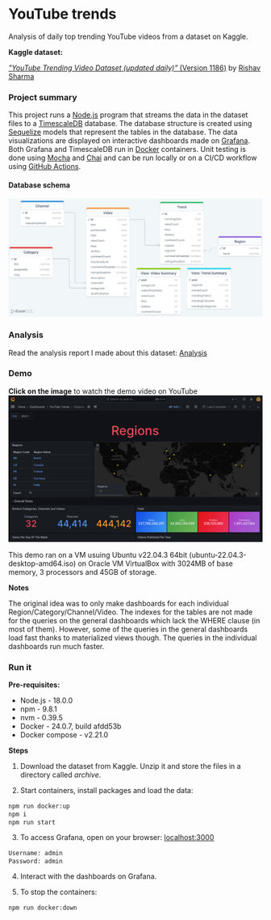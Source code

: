 # YouTube trends

Analysis of daily top trending YouTube videos from a dataset on Kaggle.

**Kaggle dataset:**

[*"YouTube Trending Video Dataset (updated daily)"* (Version 1186)](https://www.kaggle.com/datasets/rsrishav/youtube-trending-video-dataset/versions/1186) by [Rishav Sharma](https://www.kaggle.com/rsrishav)

### Project summary

This project runs a [Node.js](https://nodejs.org/en) program that streams the data in the dataset files to a [TimescaleDB](https://www.timescale.com/) database. The database structure is created using [Sequelize](https://sequelize.org/) models that represent the tables in the database. The data visualizations are displayed on interactive dashboards made on [Grafana](https://grafana.com/grafana/). Both Grafana and TimescaleDB run in [Docker](https://www.docker.com/) containers. Unit testing is done using [Mocha](https://mochajs.org/) and [Chai](https://www.chaijs.com/) and can be run locally or on a CI/CD workflow using [GitHub Actions](https://github.com/features/actions).


#### Database schema

![Database schema](/images/database-schema.png)


### Analysis
Read the analysis report I made about this dataset:
[Analysis](/analysis/youtube-trends.pdf)

### Demo

**Click on the image** to watch the demo video on YouTube
[![Demo](/images/youtube-trends-demo.png)](https://www.youtube.com/watch?v=9AQDVdwuMhM)


This demo ran on a VM usuing Ubuntu v22.04.3 64bit (ubuntu-22.04.3-desktop-amd64.iso) on Oracle VM VirtualBox with 3024MB of base memory, 3 processors and 45GB of storage.

**Notes**

The original idea was to only make dashboards for each individual Region/Category/Channel/Video. The indexes for the tables are not made for the queries on the general dashboards which lack the WHERE clause (in most of them). However, some of the queries in the general dashboards load fast thanks to materialized views though. The queries in the individual dashboards run much faster.


### Run it

**Pre-requisites:**

- Node.js - 18.0.0
- npm - 9.8.1
- nvm - 0.39.5
- Docker - 24.0.7, build afdd53b
- Docker compose - v2.21.0

**Steps**

1. Download the dataset from Kaggle. Unzip it and store the files in a directory called *archive*.

2. Start containers, install packages and load the data:
```console
npm run docker:up
npm i
npm run start
```

3. To access Grafana, open on your browser: [localhost:3000](http://localhost:3000)
```
Username: admin
Password: admin
```
4. Interact with the dashboards on Grafana.

5. To stop the containers:
```console
npm run docker:down
```